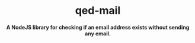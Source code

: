 <br />

<h1 align="center">qed-mail</h1>
<h4 align="center">A NodeJS library for checking if an email address exists without sending any email.</h4>

<br /><br />
